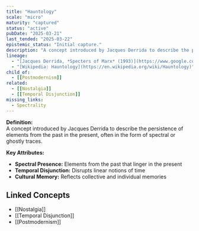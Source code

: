 ```yaml
---
title: "Hauntology"
scale: "micro"
maturity: "captured"
status: "active"
pubDate: "2025-03-21"
last_tended: "2025-03-22"
epistemic_status: "Initial capture."
description: "A concept introduced by Jacques Derrida to describe the persistence of elements from the past in the present, often in the form of spectral or ghostly traces."
lineage:
  - "[Jacques Derrida, *Specters of Marx* (1993)](https://www.google.com/search?q=Jacques+Derrida+Specters+of+Marx+site:books.google.com)"
  - "[Wikipedia: Hauntology](https://en.wikipedia.org/wiki/Hauntology)"
child_of:
  - [[Postmodernism]]
related:
  - [[Nostalgia]]
  - [[Temporal Disjunction]]
missing_links:
  - Spectrality
---
```

**Definition:**  
A concept introduced by Jacques Derrida to describe the persistence of elements from the past in the present, often in the form of spectral or ghostly traces.

**Key Attributes:**  
- **Spectral Presence:** Elements from the past that linger in the present  
- **Temporal Disjunction:** Disrupts linear notions of time  
- **Cultural Memory:** Reflects collective and individual memories

## Linked Concepts
- [[Nostalgia]]
- [[Temporal Disjunction]]
- [[Postmodernism]]
